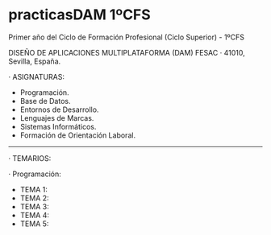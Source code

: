 # practicasDAM 1ºCFS
Primer año del Ciclo de Formación Profesional (Ciclo Superior) - 1ºCFS

DISEÑO DE APLICACIONES MULTIPLATAFORMA (DAM)
FESAC · 41010, Sevilla, España.

· ASIGNATURAS:
- Programación.
- Base de Datos.
- Entornos de Desarrollo.
- Lenguajes de Marcas.
- Sistemas Informáticos.
- Formación de Orientación Laboral.

*******************************************************

· TEMARIOS:

· Programación:

  - TEMA 1:
  - TEMA 2:
  - TEMA 3:
  - TEMA 4:
  - TEMA 5:
  
  
